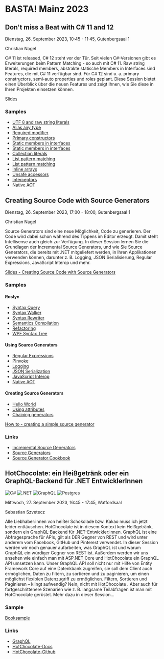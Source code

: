 # BASTA! Mainz 2023

## Don't miss a Beat with C# 11 and 12

Dienstag, 26. September 2023, 10:45 - 11:45, Gutenbergsaal 1

Christian Nagel

C# 11 ist released, C# 12 steht vor der Tür. Seit vielen C#-Versionen gibt es Erweiterungen beim Pattern Matching - so auch mit C# 11. Raw string literals, required members, abstrakte statische Members in Interfaces sind Features, die mit C# 11 verfügbar sind. Für C# 12 sind u. a. primary constructors, semi-auto properties und roles geplant. Diese Session bietet einen Überblick über die neuen Features und zeigt Ihnen, wie Sie diese in Ihren Projekten einsetzen können.

[Slides](slides/CSharp11-12.pdf)

### Samples

* [UTF 8 and raw string literals](csharp/01-Strings/)
* [Alias any type](csharp/02a-Alias/)
* [Required modifier](csharp/02b-RequiredModifier/)
* [Primary constructors](csharp/02c-PrimaryConstructors/)
* [Static members in interfaces](csharp/03a-ParsableSample/)
* [Static members in interfaces](csharp/03b-MathSample/)
* [Collection literals](csharp/04a-CollectionLiterals/)
* [List pattern matching](csharp/04b-ListPatternMatching/)
* [List pattern matching](csharp/04c-ListPatterns/)
* [Inline arrays](csharp/04d-InlineArrays/)
* [Unsafe accessors](csharp/05a-UnsafeAccessors/)
* [Interceptors](csharp/05b-Interceptors/)
* [Native AOT](csharp/05c_NativeAOT/)

## Creating Source Code with Source Generators

Dienstag, 26. September 2023, 17:00 - 18:00, Gutenbergsaal 1

Christian Nagel

Source Generators sind eine neue Möglichkeit, Code zu generieren. Der Code wird dabei schon während des Tippens im Editor erzeugt. Damit steht Intellisense auch gleich zur Verfügung. In dieser Session lernen Sie die Grundlagen der Incremental Source Generators, und wie Sie Source Generators, die bereits mit .NET mitgeliefert werden, in Ihren Applikationen verwenden können, darunter z. B. Logging, JSON Serialisierung, Regular Expressions, JavaScript Interop und mehr.

[Slides - Creating Source Code with Source Generators](slides/SourceGenerators.pdf)

### Samples

#### Roslyn

* [Syntax Query](roslyn/SyntaxQuery/)
* [Syntax Walker](roslyn/SyntaxWalker/)
* [Syntax Rewriter](roslyn/SyntaxRewriter/)
* [Semantics Compilation](roslyn/SemanticsCompilation/)
* [Refactoring](roslyn/PropertyCodeRefactoring/)
* [WPF Syntax Tree](roslyn/WpfSyntaxTree/)

#### Using Source Generators

* [Regular Expressions](sourcegenerators/usingsourcegenerators/RegularExpressionSample/)
* [PInvoke](sourcegenerators/usingsourcegenerators/PInvoke/)
* [Logging](sourcegenerators/usingsourcegenerators/Logging/)
* [JSON Serialization](sourcegenerators/usingsourcegenerators/JsonSerialization/)
* [JavaScript Interop](sourcegenerators/usingsourcegenerators/BlazorWasmSample/)
* [Native AOT](sourcegenerators/usingsourcegenerators/NativeAOT/)

#### Creating Source Generators

* [Hello World](sourcegenerators/sourcegenerator/01-hello/)
* [Using attributes](sourcegenerators/sourcegenerator/02-Attribute/)
* [Chaining generators](sourcegenerators/sourcegenerator/03-MoreGeneric/)

[How to - creating a simple source generator](sourcegenerators/sourcegenerator/createsimplesourcegenerator.md)

### Links

* [Incremental Source Generators](https://github.com/dotnet/roslyn/blob/main/docs/features/incremental-generators.md​)
* [Source Generators](https://github.com/dotnet/roslyn/blob/main/docs/features/source-generators.md​)
* [Source Generator Cookbook](https://github.com/dotnet/roslyn/blob/main/docs/features/source-generators.cookbook.md)

## HotChocolate: ein Heißgetränk oder ein GraphQL-Backend für .NET EntwicklerInnen
![C#](https://img.shields.io/badge/C%23-239120?style=for-the-badge&logo=c-sharp&logoColor=white)
![.NET](https://img.shields.io/badge/.NET-5C2D91?style=for-the-badge&logo=.net&logoColor=white)
![GraphQL](https://img.shields.io/badge/GraphQl-E10098?style=for-the-badge&logo=graphql&logoColor=white)
![Postgres](https://img.shields.io/badge/PostgreSQL-316192?style=for-the-badge&logo=postgresql&logoColor=white)

Mittwoch, 27. September 2023, 16:45 - 17:45, Watfordsaal

Sebastian Szvetecz

Alle Liebhaber:innen von heißer Schokolade bzw. Kakao muss ich jetzt leider enttäuschen. HotChocolate ist in diesem Kontext kein Heißgetränk, sondern ein GraphQL-Backend für .NET-Entwickler:innen. GraphQL ist eine Abfragesprache für APIs, gilt als DER Gegner von REST und wird unter anderem vom Facebook, GitHub und Pinterest verwendet. In dieser Session werden wir noch genauer aufarbeiten, was GraphQL ist und warum GraphQL ein würdiger Gegner von REST ist. Außerdem werden wir uns ansehen wie einfach man mit ASP.NET Core und HotChocolate ein GraphQL API umsetzen kann. Unser GraphQL API soll nicht nur mit Hilfe von Entity Framework Core auf eine Datenkbank zugreifen, sie soll dem Client auch ermöglichen, Daten zu filtern, zu sortieren und zu paginieren, um einen möglichst flexiblen Datenzugriff zu ermöglichen. Filtern, Sortieren und Paginieren – klingt aufwendig? Nein, nicht mit HotChocolate . Aber auch für fortgeschrittenere Szenarien wie z. B. langsame Teilabfragen ist man mit HotChocolate gerüstet. Mehr dazu in dieser Session...

### Sample

[Booksample](hotchocolate/)

### Links

* [GraphQL](https://graphql.org/)
* [HotChocolate-Docs](https://chillicream.com/docs/hotchocolate/v13)
* [HotChocolate-Github](https://github.com/ChilliCream/graphql-platform)